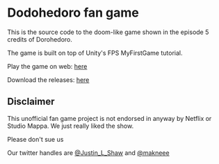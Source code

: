 # Dodohedoro fan game 
This is the source code to the doom-like game shown in the episode 5 credits of Dorohedoro.

The game is built on top of Unity's FPS MyFirstGame tutorial.

Play the game on web: [here](http://dorohedoro.dev/)

Download the releases: [here](https://github.com/JustinLShaw/Dorohedoro/releases/tag/Final)

## Disclaimer
This unofficial fan game project is not endorsed in anyway by Netflix or Studio Mappa. We just really liked the show. 

Please don't sue us

Our twitter handles are [@Justin_L_Shaw](https://twitter.com/Justin_L_Shaw) and [@makneee](https://twitter.com/makneee)

